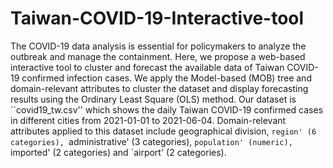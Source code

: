 # Taiwan-COVID-19-Interactive-tool
The COVID-19 data analysis is essential for policymakers to analyze the outbreak and manage the containment. Here, we propose a web-based interactive tool to cluster and forecast the available data of Taiwan COVID-19 confirmed infection cases. We apply the Model-based (MOB) tree and domain-relevant attributes to cluster the dataset and display forecasting results using the Ordinary Least Square (OLS) method. 
Our dataset is ``covid19_tw.csv'' which shows the daily Taiwan COVID-19 confirmed cases in different cities from 2021-01-01 to 2021-06-04. Domain-relevant attributes applied to this dataset include geographical division, `region' (6 categories), `administrative' (3 categories),  `population' (numeric), `imported' (2 categories) and `airport' (2 categories). 

